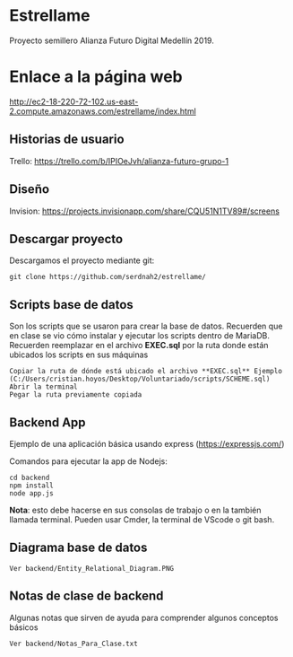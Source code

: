 # Estrellame

Proyecto semillero Alianza Futuro Digital Medellín 2019.

# Enlace a la página web

http://ec2-18-220-72-102.us-east-2.compute.amazonaws.com/estrellame/index.html

## Historias de usuario

Trello: https://trello.com/b/IPIOeJvh/alianza-futuro-grupo-1

## Diseño

Invision: https://projects.invisionapp.com/share/CQU51N1TV89#/screens

## Descargar proyecto

Descargamos el proyecto mediante git:

    git clone https://github.com/serdnah2/estrellame/
    
## Scripts base de datos

Son los scripts que se usaron para crear la base de datos. Recuerden que en clase se vio cómo instalar y ejecutar los scripts
dentro de MariaDB. Recuerden reemplazar **<PATH-FOLDER>** en el archivo **EXEC.sql** por la ruta donde están ubicados los scripts en sus máquinas

    Copiar la ruta de dónde está ubicado el archivo **EXEC.sql** Ejemplo (C:/Users/cristian.hoyos/Desktop/Voluntariado/scripts/SCHEME.sql)
    Abrir la terminal
    Pegar la ruta previamente copiada
    
## Backend App

Ejemplo de una aplicación básica usando express (https://expressjs.com/)

Comandos para ejecutar la app de Nodejs:

    cd backend
    npm install
    node app.js
    
**Nota**: esto debe hacerse en sus consolas de trabajo o en la también llamada terminal. Pueden usar Cmder, la terminal de VScode o git bash.

## Diagrama base de datos

    Ver backend/Entity_Relational_Diagram.PNG

## Notas de clase de backend

Algunas notas que sirven de ayuda para comprender algunos conceptos básicos

    Ver backend/Notas_Para_Clase.txt
    
